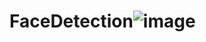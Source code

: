 # FaceDetection![image](https://user-images.githubusercontent.com/61747322/122942266-b8433e80-d393-11eb-84cd-9268b6ca45c3.png)

